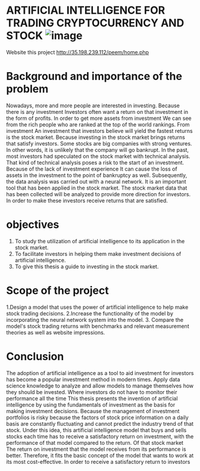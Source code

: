 # ARTIFICIAL INTELLIGENCE FOR TRADING CRYPTOCURRENCY AND STOCK ![image](https://user-images.githubusercontent.com/62415232/118112065-b4281680-b40e-11eb-982b-c593e1b8d1fa.png)
Website this project http://35.198.239.112/peem/home.php

# Background and importance of the problem
Nowadays, more and more people are interested in investing. Because there is any investment Investors often want a return on that investment in the form of profits. In order to get more assets from investment We can see from the rich people who are ranked at the top of the world rankings. From investment
An investment that investors believe will yield the fastest returns is the stock market. Because investing in the stock market brings returns that satisfy investors. Some stocks are big companies with strong ventures. In other words, it is unlikely that the company will go bankrupt.
In the past, most investors had speculated on the stock market with technical analysis. That kind of technical analysis poses a risk to the start of an investment. Because of the lack of investment experience It can cause the loss of assets in the investment to the point of bankruptcy as well.
Subsequently, the data analysis was carried out with a neural network. It is an important tool that has been applied in the stock market. The stock market data that has been collected will be analyzed to provide more direction for investors. In order to make these investors receive returns that are satisfied.

# objectives
1. To study the utilization of artificial intelligence to its application in the stock market.
2. To facilitate investors in helping them make investment decisions of artificial intelligence.
3. To give this thesis a guide to investing in the stock market.

# Scope of the project
1.Design a model that uses the power of artificial intelligence to help make stock trading decisions.
2.Increase the functionality of the model by incorporating the neural network system into the model.
3. Compare the model's stock trading returns with benchmarks and relevant measurement theories as well as website impressions.

# Conclusion
The adoption of artificial intelligence as a tool to aid investment for investors has become a popular investment method in modern times. Apply data science knowledge to analyze and allow models to manage themselves how they should be invested. Where investors do not have to monitor their performance all the time This thesis presents the invention of artificial intelligence by using the fundamentals of investment as the basis for making investment decisions. Because the management of investment portfolios is risky because the factors of stock price information on a daily basis are constantly fluctuating and cannot predict the industry trend of that stock. Under this idea, this artificial intelligence model that buys and sells stocks each time has to receive a satisfactory return on investment, with the performance of that model compared to the return. Of that stock market The return on investment that the model receives from its performance is better. Therefore, it fits the basic concept of the model that wants to work at its most cost-effective. In order to receive a satisfactory return to investors



